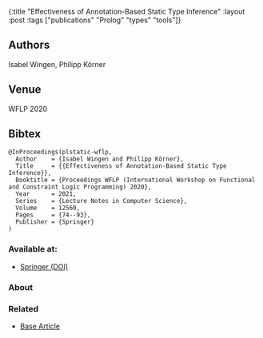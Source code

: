 {:title "Effectiveness of Annotation-Based Static Type Inference"
 :layout :post
 :tags  ["publications" "Prolog" "types" "tools"]}

## Authors
Isabel Wingen, Philipp Körner

## Venue
WFLP 2020


## Bibtex

```
@InProceedings(plstatic-wflp,
  Author	= {Isabel Wingen and Philipp Körner},
  Title		= {{Effectiveness of Annotation-Based Static Type Inference}},
  Booktitle	= {Proceedings WFLP (International Workshop on Functional and Constraint Logic Programming) 2020},
  Year		= 2021,
  Series	= {Lecture Notes in Computer Science},
  Volume	= 12560,
  Pages		= {74--93},
  Publisher	= {Springer}
)
```

### Available at:

- [Springer (DOI)](https://doi.org/10.1007/978-3-030-75333-7_5)

### About


### Related

- [Base Article](/posts-output/2018-02-21-DECLARE17-plspec)
